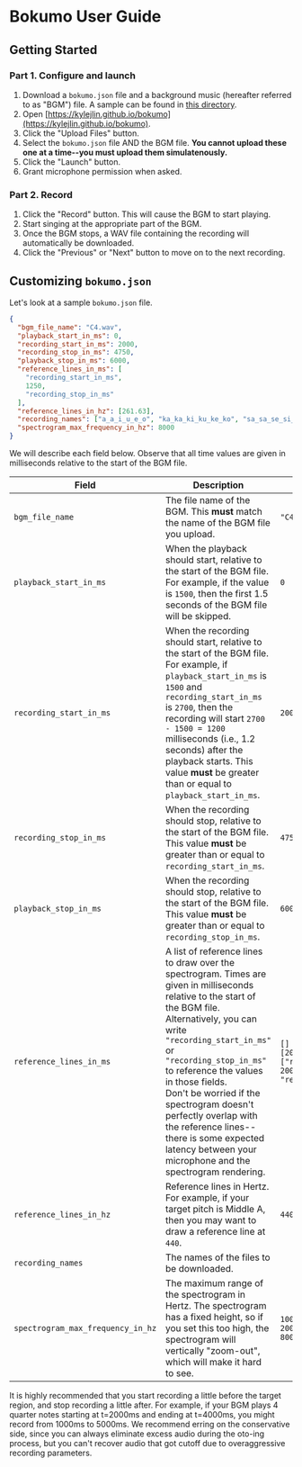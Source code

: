 # Bokumo User Guide

## Getting Started

### Part 1. Configure and launch

1. Download a `bokumo.json` file and a background music (hereafter referred to as "BGM") file. A sample can be found in [this directory](../samples/c4_120bpm).
2. Open [https://kylejlin.github.io/bokumo](https://kylejlin.github.io/bokumo).
3. Click the "Upload Files" button.
4. Select the `bokumo.json` file AND the BGM file. **You cannot upload these one at a time--you must upload them simulatenously.**
5. Click the "Launch" button.
6. Grant microphone permission when asked.

### Part 2. Record

1. Click the "Record" button. This will cause the BGM to start playing.
2. Start singing at the appropriate part of the BGM.
3. Once the BGM stops, a WAV file containing the recording will automatically be downloaded.
4. Click the "Previous" or "Next" button to move on to the next recording.

## Customizing `bokumo.json`

Let's look at a sample `bokumo.json` file.

```json
{
  "bgm_file_name": "C4.wav",
  "playback_start_in_ms": 0,
  "recording_start_in_ms": 2000,
  "recording_stop_in_ms": 4750,
  "playback_stop_in_ms": 6000,
  "reference_lines_in_ms": [
    "recording_start_in_ms",
    1250,
    "recording_stop_in_ms"
  ],
  "reference_lines_in_hz": [261.63],
  "recording_names": ["a_a_i_u_e_o", "ka_ka_ki_ku_ke_ko", "sa_sa_se_si_su_so"],
  "spectrogram_max_frequency_in_hz": 8000
}
```

We will describe each field below. Observe that all time values are given in
milliseconds relative to the start of the BGM file.

| Field                             | Description                                                                                                                                                                                                                                                                                                                                                                                                                                   | Examples                                                                          |
| --------------------------------- | --------------------------------------------------------------------------------------------------------------------------------------------------------------------------------------------------------------------------------------------------------------------------------------------------------------------------------------------------------------------------------------------------------------------------------------------- | --------------------------------------------------------------------------------- |
| `bgm_file_name`                   | The file name of the BGM. This **must** match the name of the BGM file you upload.                                                                                                                                                                                                                                                                                                                                                            | `"C4.wav"`                                                                        |
| `playback_start_in_ms`            | When the playback should start, relative to the start of the BGM file. For example, if the value is `1500`, then the first 1.5 seconds of the BGM file will be skipped.                                                                                                                                                                                                                                                                       | `0`                                                                               |
| `recording_start_in_ms`           | When the recording should start, relative to the start of the BGM file. For example, if `playback_start_in_ms` is `1500` and `recording_start_in_ms` is `2700`, then the recording will start `2700 - 1500 = 1200` milliseconds (i.e., 1.2 seconds) after the playback starts. This value **must** be greater than or equal to `playback_start_in_ms`.                                                                                        | `2000`                                                                            |
| `recording_stop_in_ms`            | When the recording should stop, relative to the start of the BGM file. This value **must** be greater than or equal to `recording_start_in_ms`.                                                                                                                                                                                                                                                                                               | `4750`                                                                            |
| `playback_stop_in_ms`             | When the recording should stop, relative to the start of the BGM file. This value **must** be greater than or equal to `recording_stop_in_ms`.                                                                                                                                                                                                                                                                                                | `6000`                                                                            |
| `reference_lines_in_ms`           | A list of reference lines to draw over the spectrogram. Times are given in milliseconds relative to the start of the BGM file. Alternatively, you can write `"recording_start_in_ms"` or `"recording_stop_in_ms"` to reference the values in those fields. <br> Don't be worried if the spectrogram doesn't perfectly overlap with the reference lines--there is some expected latency between your microphone and the spectrogram rendering. | `[]` <br> `[2000]` <br> `["recording_start_in_ms", 2000, "recording_stop_in_ms"]` |
| `reference_lines_in_hz`           | Reference lines in Hertz. For example, if your target pitch is Middle A, then you may want to draw a reference line at `440`.                                                                                                                                                                                                                                                                                                                 | `440`                                                                             |
| `recording_names`                 | The names of the files to be downloaded.                                                                                                                                                                                                                                                                                                                                                                                                      |
| `spectrogram_max_frequency_in_hz` | The maximum range of the spectrogram in Hertz. The spectrogram has a fixed height, so if you set this too high, the spectrogram will vertically "zoom-out", which will make it hard to see.                                                                                                                                                                                                                                                   | `1000` <br> `2000` <br> `8000`                                                    |

It is highly recommended that you start recording a little before the target region, and stop recording a little after.
For example, if your BGM plays 4 quarter notes starting at t=2000ms and ending at t=4000ms, you might record from 1000ms to 5000ms.
We recommend erring on the conservative side, since you can always eliminate
excess audio during the oto-ing process, but you can't recover audio that got cutoff due to overaggressive recording parameters.
